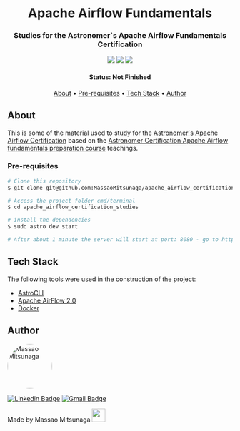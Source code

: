 <h1 align="center">Apache Airflow Fundamentals</h1>

<h3 align="center">Studies for the Astronomer`s Apache Airflow Fundamentals Certification</h3>

<p align="center">
  <img src="https://img.shields.io/github/issues/MassaoMitsunaga/apache_airflow_certification_studies" />
  <img src="https://img.shields.io/github/forks/MassaoMitsunaga/apache_airflow_certification_studies" />
  <img src="https://img.shields.io/github/stars/MassaoMitsunaga/apache_airflow_certification_studies" />
</p>

<h4 align="center"> 
	 Status: Not Finished
</h4>

<p align="center">
 <a href="#about">About</a> •
 <a href="#pre-requisites">Pre-requisites</a> • 
 <a href="#tech-stack">Tech Stack</a> • 
 <a href="#author">Author</a> 
</p>

## About

This is some of the material used to study for the <a href="https://academy.astronomer.io/astronomer-certified-apache-airflow-core-exam">Astronomer`s Apache Airflow Certification</a> based on the <a href="https://academy.astronomer.io/astronomer-certification-apache-airflow-fundamentals-preparation">Astronomer Certification Apache Airflow fundamentals preparation course</a> teachings.

### Pre-requisites

```bash
# Clone this repository
$ git clone git@github.com:MassaoMitsunaga/apache_airflow_certification_studies.git

# Access the project folder cmd/terminal
$ cd apache_airflow_certification_studies

# install the dependencies
$ sudo astro dev start

# After about 1 minute the server will start at port: 8080 - go to http://localhost:8080
```

## Tech Stack

The following tools were used in the construction of the project:

- [AstroCLI](https://github.com/astronomer/astro-cli)
- [Apache AirFlow 2.0](https://airflow.apache.org/docs/)
- [Docker](https://www.docker.com/)

## Author

 <img style="border-radius: 50%;" src="https://avatars.githubusercontent.com/u/20426370?v=4" width="100px;" alt="Massao Mitsunaga"/>

[![Linkedin Badge](https://img.shields.io/badge/-Massao-blue?style=flat-square&logo=Linkedin&logoColor=white&link=https://www.linkedin.com/in/massaomitsunaga/)](https://www.linkedin.com/in/massaomitsunaga/) 
[![Gmail Badge](https://img.shields.io/badge/-mitsun.massao@gmail.com-c14438?style=flat-square&logo=Gmail&logoColor=white&link=mailto:mitsun.massao@gmail.com)](mailto:mitsun.massao@gmail.com)

Made by Massao Mitsunaga <img src="https://raw.githubusercontent.com/kaueMarques/kaueMarques/master/hi.gif" width="30px">
